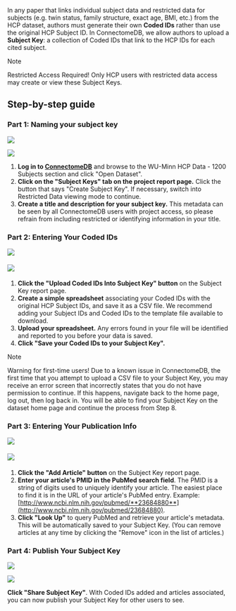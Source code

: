 In any paper that links individual subject data and restricted data for subjects (e.g. twin status, family structure, exact age, BMI, etc.) from the HCP dataset, authors must generate their own **Coded IDs** rather than use the original HCP Subject ID. In ConnectomeDB, we allow authors to upload a **Subject Key**: a collection of Coded IDs that link to the HCP IDs for each cited subject. 

> [!note] 
> Restricted Access Required! Only HCP users with restricted data access may create or view these Subject Keys.
  


## Step-by-step guide

### Part 1: Naming your subject key

 ![](https://www.humanconnectome.org/img/tutorial/subject-keys/1-sk-tab-selected.png) 

 ![](https://humanconnectome.org/storage/app/media/tutorials/subject_keys/1-sk-tab-selected.png) 

1. **Log in to [ConnectomeDB](https://db.humanconnectome.org/)** and browse to the WU-Minn HCP Data - 1200 Subjects section and click "Open Dataset".
2. **Click on the "Subject Keys" tab on the project report page.** Click the button that says "Create Subject Key". If necessary, switch into Restricted Data viewing mode to continue.
3. **Create a title and description for your subject key.** This metadata can be seen by all ConnectomeDB users with project access, so please refrain from including restricted or identifying information in your title.

  


### Part 2: Entering Your Coded IDs

 ![](https://www.humanconnectome.org/img/tutorial/subject-keys/2-sk-proj-created.PNG) 

####  ![](https://humanconnectome.org/storage/app/media/tutorials/subject_keys/2-sk-proj-created.png)

1. **Click the "Upload Coded IDs Into Subject Key" button** on the Subject Key report page.
2. **Create a simple spreadsheet** associating your Coded IDs with the original HCP Subject IDs, and save it as a CSV file. We recommend adding your Subject IDs and Coded IDs to the template file available to download.
3. **Upload your spreadsheet.** Any errors found in your file will be identified and reported to you before your data is saved.
4. **Click "Save your Coded IDs to your Subject Key".**

  


> [!note] 
> Warning for first-time users! Due to a known issue in ConnectomeDB, the first time that you attempt to upload a CSV file to your Subject Key, you may receive an error screen that incorrectly states that you do not have permission to continue. If this happens, navigate back to the home page, log out, then log back in. You will be able to find your Subject Key on the dataset home page and continue the process from Step 8.
  


### Part 3: Entering Your Publication Info

 ![](https://www.humanconnectome.org/img/tutorial/subject-keys/3-sk-add-pub.PNG) 

####  ![](https://humanconnectome.org/storage/app/media/tutorials/subject_keys/3-sk-add-pub.png)

1. **Click the "Add Article" button** on the Subject Key report page.
2. **Enter your article's PMID in the PubMed search field**. The PMID is a string of digits used to uniquely identify your article. The easiest place to find it is in the URL of your article's PubMed entry. Example: [http://www.ncbi.nlm.nih.gov/pubmed/**23684880**](http://www.ncbi.nlm.nih.gov/pubmed/23684880).
3. **Click "Look Up"** to query PubMed and retrieve your article's metadata. This will be automatically saved to your Subject Key. (You can remove articles at any time by clicking the "Remove" icon in the list of articles.)

  


### Part 4: Publish Your Subject Key

 ![](https://www.humanconnectome.org/img/tutorial/subject-keys/4-sk-share.PNG) 

 ![](https://humanconnectome.org/storage/app/media/tutorials/subject_keys/4-sk-share.png) 

**Click "Share Subject Key"**. With Coded IDs added and articles associated, you can now publish your Subject Key for other users to see.

  


